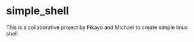# simple_shell
This is a collaborative project by Fikayo and Michael to create simple linux shell.



